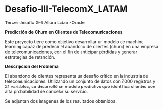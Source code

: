 # Desafio-III-TelecomX_LATAM
Tercer desafio G-8 Allura Latam-Oracle

**Predicción de Churn en Clientes de Telecomunicaciones**

Este proyecto tiene como objetivo desarrollar un modelo de machine learning capaz de predecir el abandono de clientes (churn) en una empresa de telecomunicaciones, con el fin de anticipar pérdidas y generar estrategias de retención.

**Descripción del Problema**

El abandono de clientes representa un desafío crítico en la industria de telecomunicaciones. Utilizando un conjunto de datos con 7.000 registros y 21 variables, se desarrolló un modelo predictivo que identifica clientes con alta probabilidad de cancelar su servicio.

Se adjuntan dos imagenes de los resultados obtenidos.
